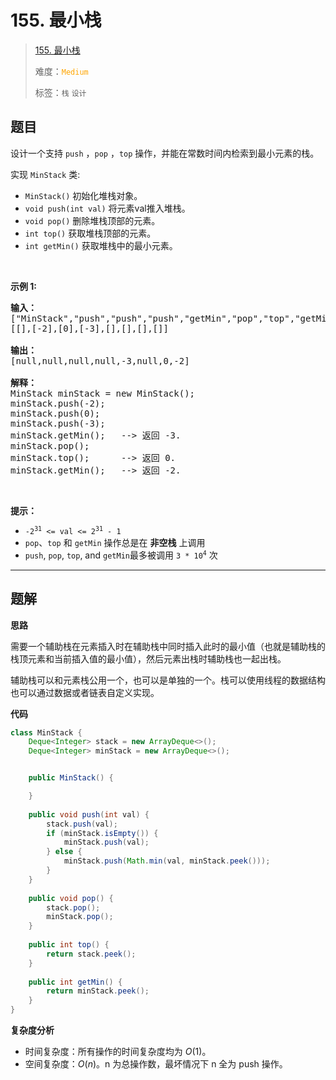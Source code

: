 # 155. 最小栈

> [155. 最小栈](https://leetcode.cn/problems/min-stack/)
>
> 难度：<font color=orange>`Medium`</font>
>
> 标签：`栈` `设计`

## 题目

<p>设计一个支持 <code>push</code> ，<code>pop</code> ，<code>top</code> 操作，并能在常数时间内检索到最小元素的栈。</p>

<p>实现 <code>MinStack</code> 类:</p>

<ul>
	<li><code>MinStack()</code> 初始化堆栈对象。</li>
	<li><code>void push(int val)</code> 将元素val推入堆栈。</li>
	<li><code>void pop()</code> 删除堆栈顶部的元素。</li>
	<li><code>int top()</code> 获取堆栈顶部的元素。</li>
	<li><code>int getMin()</code> 获取堆栈中的最小元素。</li>
</ul>

<p>&nbsp;</p>

<p><strong>示例 1:</strong></p>

<pre>
<strong>输入：</strong>
["MinStack","push","push","push","getMin","pop","top","getMin"]
[[],[-2],[0],[-3],[],[],[],[]]

<strong>输出：</strong>
[null,null,null,null,-3,null,0,-2]

<strong>解释：</strong>
MinStack minStack = new MinStack();
minStack.push(-2);
minStack.push(0);
minStack.push(-3);
minStack.getMin();   --&gt; 返回 -3.
minStack.pop();
minStack.top();      --&gt; 返回 0.
minStack.getMin();   --&gt; 返回 -2.
</pre>

<p>&nbsp;</p>

<p><strong>提示：</strong></p>

<ul>
	<li><code>-2<sup>31</sup>&nbsp;&lt;= val &lt;= 2<sup>31</sup>&nbsp;- 1</code></li>
	<li><code>pop</code>、<code>top</code> 和 <code>getMin</code> 操作总是在 <strong>非空栈</strong> 上调用</li>
	<li><code>push</code>,&nbsp;<code>pop</code>,&nbsp;<code>top</code>, and&nbsp;<code>getMin</code>最多被调用&nbsp;<code>3 * 10<sup>4</sup></code>&nbsp;次</li>
</ul>


--------------------

## 题解

**思路**

需要一个辅助栈在元素插入时在辅助栈中同时插入此时的最小值（也就是辅助栈的栈顶元素和当前插入值的最小值），然后元素出栈时辅助栈也一起出栈。

辅助栈可以和元素栈公用一个，也可以是单独的一个。栈可以使用线程的数据结构也可以通过数据或者链表自定义实现。

**代码**

```java
class MinStack {
    Deque<Integer> stack = new ArrayDeque<>();
    Deque<Integer> minStack = new ArrayDeque<>();


    public MinStack() {

    }
    
    public void push(int val) {
        stack.push(val);
        if (minStack.isEmpty()) {
            minStack.push(val);
        } else {
            minStack.push(Math.min(val, minStack.peek()));
        }
    }
    
    public void pop() {
        stack.pop();
        minStack.pop();
    }
    
    public int top() {
        return stack.peek();
    }
    
    public int getMin() {
        return minStack.peek();
    }
}
```

**复杂度分析**

- 时间复杂度：所有操作的时间复杂度均为 $O(1)$。
- 空间复杂度：$O(n)$。n 为总操作数，最坏情况下 n 全为 push 操作。
